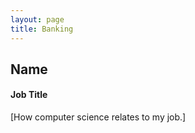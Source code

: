 ```yaml
---
layout: page
title: Banking
---
```


## Name
#### Job Title
[How computer science relates to my job.]


